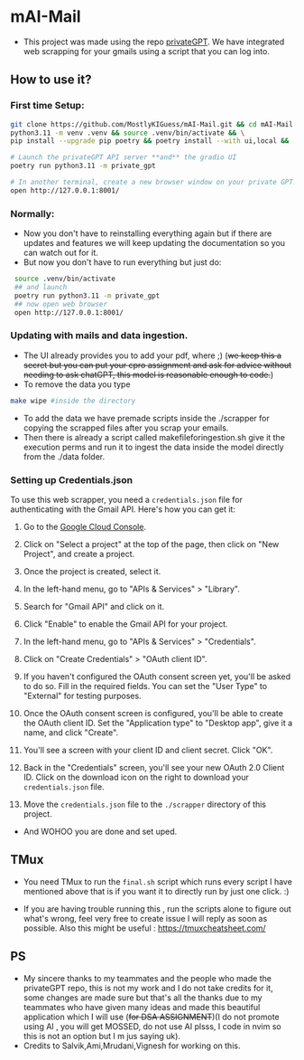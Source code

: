 # mAI-Mail
- This project was made using the repo [privateGPT](https://github.com/imartinez/privateGPT?tab=readme-ov-file). 
We have integrated web scrapping for your gmails using a script that you can log into.

## How to use it?
  ### First time Setup:
  ```sh
  git clone https://github.com/MostlyKIGuess/mAI-Mail.git && cd mAI-Mail && \
  python3.11 -m venv .venv && source .venv/bin/activate && \
  pip install --upgrade pip poetry && poetry install --with ui,local && ./scripts/setup

  # Launch the privateGPT API server **and** the gradio UI
  poetry run python3.11 -m private_gpt

  # In another terminal, create a new browser window on your private GPT!
  open http://127.0.0.1:8001/
  ```
 ### Normally:
 - Now you don't have to reinstalling everything again but if there are updates and features we will keep updating the documentation so you can watch out for it.
 - But now you don't have to run everything but just do:
 ```sh
  source .venv/bin/activate
  ## and launch 
  poetry run python3.11 -m private_gpt
  ## now open web browser
  open http://127.0.0.1:8001/
 ```
 ### Updating with mails and data ingestion.
 - The UI already provides you to add your pdf, where ;) (~~we keep this a secret but you can put your cpro assignment and ask for advice without needing to ask chatGPT, this model is reasonable enough to code.~~)
 - To remove the data you type 
 ```sh
 make wipe #inside the directory
 ```
- To add the data we have premade scripts inside the ./scrapper for copying the scrapped files after you scrap your emails.
- Then there is already a script called makefileforingestion.sh give it the execution perms and run it to ingest the data inside the model directly from the ./data folder.


### Setting up Credentials.json
To use this web scrapper, you need a `credentials.json` file for authenticating with the Gmail API. Here's how you can get it:

1. Go to the [Google Cloud Console](https://console.cloud.google.com/).

2. Click on "Select a project" at the top of the page, then click on "New Project", and create a project.

3. Once the project is created, select it.

4. In the left-hand menu, go to "APIs & Services" > "Library".

5. Search for "Gmail API" and click on it.

6. Click "Enable" to enable the Gmail API for your project.

7. In the left-hand menu, go to "APIs & Services" > "Credentials".

8. Click on "Create Credentials" > "OAuth client ID".

9. If you haven't configured the OAuth consent screen yet, you'll be asked to do so. Fill in the required fields. You can set the "User Type" to "External" for testing purposes.

10. Once the OAuth consent screen is configured, you'll be able to create the OAuth client ID. Set the "Application type" to "Desktop app", give it a name, and click "Create".

11. You'll see a screen with your client ID and client secret. Click "OK".

12. Back in the "Credentials" screen, you'll see your new OAuth 2.0 Client ID. Click on the download icon on the right to download your `credentials.json` file.

13. Move the `credentials.json` file to the ``./scrapper`` directory of this project.

- And WOHOO you are done and set uped.

 ## TMux 
 - You need TMux to run the `final.sh` script which runs every script I have mentioned above that is if you want it to directly run by just one click. :)
 
 - If you are having trouble running this , run the scripts alone to figure out what's wrong, feel very free to create issue I will reply as soon as possible. Also this might be useful :
 https://tmuxcheatsheet.com/


 ## PS
 - My sincere thanks to my teammates and the people who made the privateGPT repo, this is not my work and I do not take credits for it, some changes are made sure but that's all the thanks due to my teammates who have given many ideas and made this beautiful application which I will use (~~for DSA ASSIGNMENT~~)(I do not promote using AI , you will get MOSSED, do not use AI plsss, I code in nvim so this is not an option but I m jus saying uk).
 - Credits to Salvik,Ami,Mrudani,Vignesh for working on this.